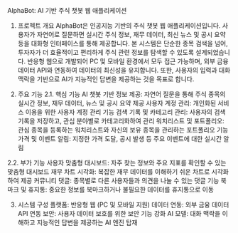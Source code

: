 AlphaBot: AI 기반 주식 챗봇 웹 애플리케이션

1. 프로젝트 개요
AlphaBot은 인공지능 기반의 주식 챗봇 웹 애플리케이션입니다. 사용자가 자연어로 질문하면 실시간 주식 정보, 재무 데이터, 최신 뉴스 및 공시 요약 등을 대화형 인터페이스를 통해 제공합니다. 본 시스템은 단순한 종목 검색을 넘어, 투자자가 더 효율적이고 편리하게 주식 관련 정보를 탐색할 수 있도록 설계되었습니다.
반응형 웹으로 개발되어 PC 및 모바일 환경에서 모두 접근 가능하며, 외부 금융 데이터 API와 연동하여 데이터의 최신성을 유지합니다. 또한, 사용자의 입력과 대화 맥락을 기반으로 AI가 지능적인 답변을 제공하는 것을 목표로 합니다.

2. 주요 기능
2.1. 핵심 기능
AI 챗봇 기반 정보 제공: 자연어 질문을 통해 주식 종목의 실시간 정보, 재무 데이터, 뉴스 및 공시 요약 제공
사용자 계정 관리: 개인화된 서비스 이용을 위한 사용자 계정 관리 기능
검색 기록 및 카테고리 관리: 사용자의 검색 기록을 저장하고, 관심 분야별로 카테고리화하여 관리
워치리스트 및 포트폴리오: 관심 종목을 등록하는 워치리스트와 자신의 보유 종목을 관리하는 포트폴리오 기능
가격 및 이벤트 알림: 지정한 가격 도달, 공시 발생 등 주요 이벤트에 대한 실시간 알림

2.2. 부가 기능
사용자 맞춤형 대시보드: 자주 찾는 정보와 주요 지표를 확인할 수 있는 맞춤형 대시보드
재무 차트 시각화: 복잡한 재무 데이터를 이해하기 쉬운 차트로 시각화하여 제공
커뮤니티 댓글: 종목별로 다른 사용자들과 의견을 나눌 수 있는 댓글 기능
북마크 및 휴지통: 중요한 정보를 북마크하거나 불필요한 데이터를 휴지통으로 이동

3. 시스템 구성
플랫폼: 반응형 웹 (PC 및 모바일 지원)
데이터 연동: 외부 금융 데이터 API 연동
보안: 사용자 데이터 보호를 위한 보안 기능 강화
AI 모델: 대화 맥락을 이해하고 지능적인 답변을 제공하는 AI 엔진 탑재